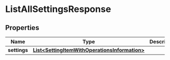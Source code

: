 

# ListAllSettingsResponse


## Properties

| Name | Type | Description | Notes |
|------------ | ------------- | ------------- | -------------|
|**settings** | [**List&lt;SettingItemWithOperationsInformation&gt;**](SettingItemWithOperationsInformation.md) |  |  [optional] |



